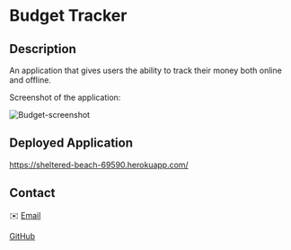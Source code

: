 # Budget Tracker

## Description

An application that gives users the ability to track their money both online and offline.

Screenshot of the application:

![Budget-screenshot](https://user-images.githubusercontent.com/89723289/172533856-6244054e-f8a1-4d86-a0de-6c7080c59ac0.jpeg)

## Deployed Application

https://sheltered-beach-69590.herokuapp.com/

## Contact
✉️ [Email](mailto:kota418@gmail.com) 

[GitHub](https://github.com/CodySawa)<br />
